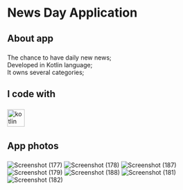 <h1 align="left">News Day Application</h1>

###

<h2 align="left">About app</h2>

###

<p align="left">The chance to have daily new news;<br>Developed in Kotlin language;<br>It owns several categories;<br></p>

###

<h2 align="left">I code with</h2>

###

<div align="left">
  <img src="https://cdn.jsdelivr.net/gh/devicons/devicon/icons/kotlin/kotlin-original.svg" height="40" alt="kotlin logo"  />
  <img width="12" />
</div>

###

<h2 align="left">App photos</h2>

###

![Screenshot (177)](https://github.com/user-attachments/assets/fdf9b77a-9a3b-4186-a2eb-654909cbae0e)
![Screenshot (178)](https://github.com/user-attachments/assets/f64f327e-c817-4a8d-a8bf-632ce00b9183)
![Screenshot (187)](https://github.com/user-attachments/assets/51b1c6ec-5cff-409a-aa86-efea433ba0f0)
![Screenshot (179)](https://github.com/user-attachments/assets/fd925137-cf09-4f1d-b24c-c112cd697f01)
![Screenshot (188)](https://github.com/user-attachments/assets/b64bc99e-0b52-4af4-a748-01aff3f785bc)
![Screenshot (181)](https://github.com/user-attachments/assets/d8217050-8617-4d41-ac1c-4ea5030b83e6)
![Screenshot (182)](https://github.com/user-attachments/assets/05238669-3f11-4341-ad2b-89214bcd4bfc)

